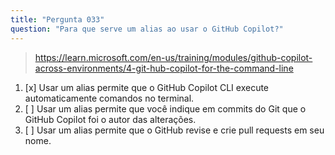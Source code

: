 ```yaml
---
title: "Pergunta 033"
question: "Para que serve um alias ao usar o GitHub Copilot?"
---
```



> https://learn.microsoft.com/en-us/training/modules/github-copilot-across-environments/4-git-hub-copilot-for-the-command-line
1. [x] Usar um alias permite que o GitHub Copilot CLI execute automaticamente comandos no terminal.
1. [ ] Usar um alias permite que você indique em commits do Git que o GitHub Copilot foi o autor das alterações.
1. [ ] Usar um alias permite que o GitHub revise e crie pull requests em seu nome.

